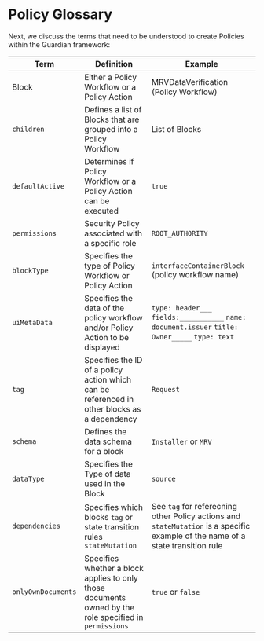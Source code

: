 # Policy Glossary

Next, we discuss the terms that need to be understood to create Policies within the Guardian framework:

| Term               | Definition                                                                                             | Example                                                                                                                         |
| ------------------ | ------------------------------------------------------------------------------------------------------ | ------------------------------------------------------------------------------------------------------------------------------- |
| Block              | Either a Policy Workflow or a Policy Action                                                            | MRVDataVerification (Policy Workflow)                                                                                           |
| `children`         | Defines a list of Blocks that are grouped into a Policy Workflow                                       | List of Blocks                                                                                                                  |
| `defaultActive`    | Determines if Policy Workflow or a Policy Action can be executed                                       | `true`                                                                                                                          |
| `permissions`      | Security Policy associated with a specific role                                                        | `ROOT_AUTHORITY`                                                                                                                |
| `blockType`        | Specifies the type of Policy Workflow or Policy Action                                                 | `interfaceContainerBlock` (policy workflow name)                                                                                |
| `uiMetaData`       | Specifies the data of the policy workflow and/or Policy Action to be displayed                         | `type: header___` `fields:___________` `name: document.issuer` `title: Owner_____` `type: text`                                 |
| `tag`              | Specifies the ID of a policy action which can be referenced in other blocks as a dependency            | `Request`                                                                                                                       |
| `schema`           | Defines the data schema for a block                                                                    | `Installer` or `MRV`                                                                                                            |
| `dataType`         | Specifies the Type of data used in the Block                                                           | `source`                                                                                                                        |
| `dependencies`     | Specifies which blocks `tag` or state transition rules `stateMutation`                                 | See `tag` for referecning other Policy actions and `stateMutation` is a specific example of the name of a state transition rule |
| `onlyOwnDocuments` | Specifies whether a block applies to only those documents owned by the role specified in `permissions` | `true` or `false`                                                                                                               |
